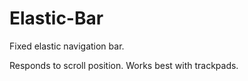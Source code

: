 Elastic-Bar
===========

Fixed elastic navigation bar.

Responds to scroll position. Works best with trackpads.
